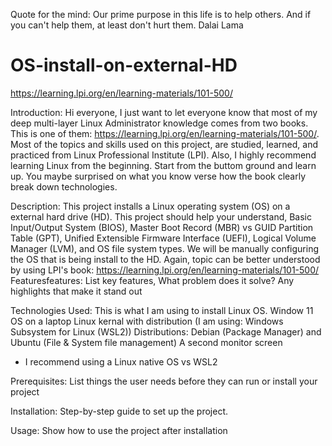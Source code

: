 Quote for the mind: 
Our prime purpose in this life is to help others. 
And if you can't help them, at least don't hurt them. 
Dalai Lama

# OS-install-on-external-HD
https://learning.lpi.org/en/learning-materials/101-500/

Introduction: 
Hi everyone, 
I just want to let everyone know that most of my deep multi-layer Linux Administrator knowledge comes from two books. 
This is one of them: https://learning.lpi.org/en/learning-materials/101-500/. Most of the topics and skills used on this project,
are studied, learned, and practiced from Linux Professional Institute (LPI). Also, I highly recommend learning Linux from the beginning. 
Start from the buttom ground and learn up. You maybe surprised on what you know verse how the book clearly break down technologies.

Description: 
This project installs a Linux operating system (OS) on a external hard drive (HD). This project
should help your understand, Basic Input/Output System (BIOS), Master Boot Record (MBR) vs GUID Partition Table (GPT),
Unified Extensible Firmware Interface (UEFI), Logical Volume Manager (LVM), and OS file system types.
We will be manually configuring the OS that is being install to the HD. Again, topic can be better understood 
by using LPI's book: https://learning.lpi.org/en/learning-materials/101-500/
Featuresfeatures: List key features, What problem does it solve? Any highlights that make it stand out

Technologies Used: This is what I am using to install Linux OS.
Window 11 OS on a laptop 
Linux kernal with distribution (I am using: Windows Subsystem for Linux (WSL2)) 
Distributions: Debian (Package Manager) and Ubuntu (File & System file management) 
A second monitor screen 
- I recommend using a Linux native OS vs WSL2 

Prerequisites: List things the user needs before they can run or install your project

Installation: Step-by-step guide to set up the project.

Usage: Show how to use the project after installation
